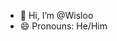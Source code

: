 - 👋 Hi, I’m @Wisloo
- 😄 Pronouns: He/Him

<!---
Wisloo/Wisloo is a ✨ special ✨ repository because its `README.md` (this file) appears on your GitHub profile.
You can click the Preview link to take a look at your changes.
--->
